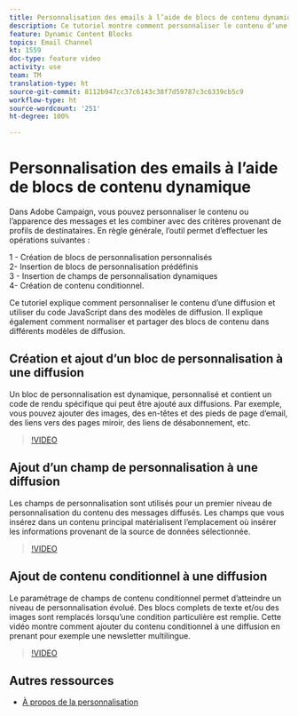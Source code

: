 ```yaml
---
title: Personnalisation des emails à l’aide de blocs de contenu dynamique
description: Ce tutoriel montre comment personnaliser le contenu d’une diffusion et utiliser du code JavaScript dans les modèles de diffusion. Il explique également comment normaliser et partager des blocs de contenu dans différents modèles de diffusion.
feature: Dynamic Content Blocks
topics: Email Channel
kt: 1559
doc-type: feature video
activity: use
team: TM
translation-type: ht
source-git-commit: 8112b947cc37c6143c38f7d59787c3c6339cb5c9
workflow-type: ht
source-wordcount: '251'
ht-degree: 100%

---
```



# Personnalisation des emails à l’aide de blocs de contenu dynamique

Dans Adobe Campaign, vous pouvez personnaliser le contenu ou l’apparence des messages et les combiner avec des critères provenant de profils de destinataires. En règle générale, l’outil permet d’effectuer les opérations suivantes :

1 - Création de blocs de personnalisation personnalisés\
2- Insertion de blocs de personnalisation prédéfinis\
3 - Insertion de champs de personnalisation dynamiques\
4- Création de contenu conditionnel.

Ce tutoriel explique comment personnaliser le contenu d’une diffusion et utiliser du code JavaScript dans des modèles de diffusion. Il explique également comment normaliser et partager des blocs de contenu dans différents modèles de diffusion.

## Création et ajout d’un bloc de personnalisation à une diffusion

Un bloc de personnalisation est dynamique, personnalisé et contient un code de rendu spécifique qui peut être ajouté aux diffusions. Par exemple, vous pouvez ajouter des images, des en-têtes et des pieds de page d’email, des liens vers des pages miroir, des liens de désabonnement, etc.

>[!VIDEO](https://video.tv.adobe.com/v/24924?quality=12&captions=fre_fr)

## Ajout d’un champ de personnalisation à une diffusion

Les champs de personnalisation sont utilisés pour un premier niveau de personnalisation du contenu des messages diffusés. Les champs que vous insérez dans un contenu principal matérialisent l’emplacement où insérer les informations provenant de la source de données sélectionnée.

>[!VIDEO](https://video.tv.adobe.com/v/24925?quality=12&captions=fre_fr)

## Ajout de contenu conditionnel à une diffusion

Le paramétrage de champs de contenu conditionnel permet d’atteindre un niveau de personnalisation évolué. Des blocs complets de texte et/ou des images sont remplacés lorsqu’une condition particulière est remplie. Cette vidéo montre comment ajouter du contenu conditionnel à une diffusion en prenant pour exemple une newsletter multilingue.

>[!VIDEO](https://video.tv.adobe.com/v/24926?quality=12&captions=fre_fr)

## Autres ressources

* [À propos de la personnalisation](https://docs.adobe.com/content/help/fr-FR/campaign-classic/using/sending-messages/personalizing-deliveries/about-personalization.html)
